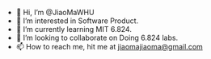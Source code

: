 - 👋 Hi, I’m @JiaoMaWHU
- 👀 I’m interested in Software Product.
- 🌱 I’m currently learning MIT 6.824.
- 💞️ I’m looking to collaborate on Doing 6.824 labs.
- 📫 How to reach me, hit me at jiaomajiaoma@gmail.com

<!---
JiaoMaWHU/JiaoMaWHU is a ✨ special ✨ repository because its `README.md` (this file) appears on your GitHub profile.
You can click the Preview link to take a look at your changes.
--->
